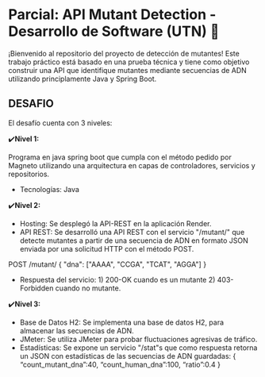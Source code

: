 # Parcial: API Mutant Detection - Desarrollo de Software (UTN) 🧬 

¡Bienvenido al repositorio del proyecto de detección de mutantes! Este trabajo práctico está basado en una prueba técnica y tiene como objetivo construir una API que identifique mutantes mediante secuencias de ADN utilizando principlamente Java y Spring Boot.

## DESAFIO

El desafío cuenta con 3 niveles:

✔️**Nivel 1:**

Programa en java spring boot que cumpla con el método pedido por Magneto utilizando una arquitectura en capas de controladores, servicios y repositorios.

- Tecnologías: Java

✔️**Nivel 2:**

- Hosting: Se desplegó la API-REST en la aplicación Render. 
- API REST: Se desarrolló una API REST con el servicio "/mutant/" que detecte mutantes a partir de una secuencia de ADN en formato JSON enviada por una solicitud HTTP con el método POST.

POST /mutant/
{
"dna": ["AAAA", "CCGA", "TCAT", "AGGA"]
}

- Respuesta del servicio:
      1) 200-OK cuando es un mutante
      2) 403-Forbidden cuando no mutante.

✔️**Nivel 3:**

- Base de Datos H2: Se implementa una base de datos H2, para almacenar las secuencias de ADN.
- JMeter: Se utiliza JMeter para probar fluctuaciones agresivas de tráfico.
- Estadísticas: Se expone un servicio "/stat"s que como respuesta retorna un JSON con estadísticas de las secuencias de ADN guardadas:
{
    “count_mutant_dna”:40, 
    “count_human_dna”:100, 
    “ratio”:0.4
}
